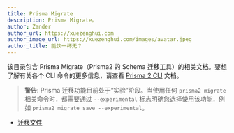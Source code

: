 ```yaml
---
title: Prisma Migrate
description: Prisma Migrate。
author: Zander
author_url: https://xuezenghui.com
author_image_url: https://xuezenghui.com/images/avatar.jpeg
author_title: 能饮一杯无？
---
```


该目录包含 Prisma Migrate（Prisma2 的 Schema 迁移工具）的相关文档。要想了解有关各个 CLI 命令的更多信息，请查看 [Prisma 2 CLI](../prisma2-cli.md) 文档。

> **警告**: Prisma 迁移功能目前处于“实验”阶段。当使用任何 `prisma2 migrate` 相关命令时，都需要通过 `--experimental` 标志明确您选择使用该功能，例如 `prisma2 migrate save --experimental`。

- [迁移文件](./migration-files.md)
